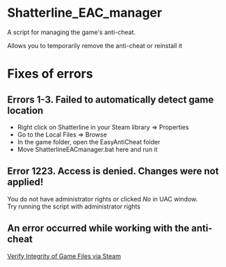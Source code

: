 # Shatterline_EAC_manager
A script for managing the game's anti-cheat.

Allows you to temporarily remove the anti-cheat or reinstall it



# Fixes of errors
## Errors 1-3. Failed to automatically detect game location
* Right click on Shatterline in your Steam library => Properties<br>
* Go to the Local Files => Browse<br>
* In the game folder, open the EasyAntiCheat folder<br>
* Move ShatterlineEACmanager.bat here and run it<br>

## Error 1223. Access is denied. Changes were not applied!
You do not have administrator rights or clicked *No* in UAC window.<br>
Try running the script with administrator rights

## An error occurred while working with the anti-cheat
[Verify Integrity of Game Files via Steam](https://help.steampowered.com/en/faqs/view/0C48-FCBD-DA71-93EB)
